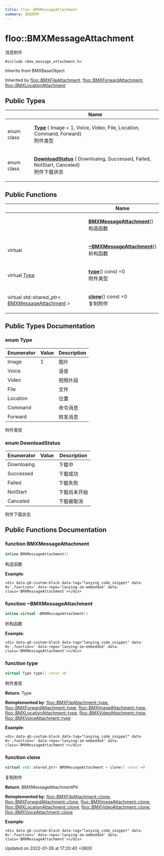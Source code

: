 ```yaml
---
title: floo::BMXMessageAttachment
summary: 消息附件
---
```


# floo::BMXMessageAttachment

消息附件

`#include <bmx_message_attachment.h>`

Inherits from BMXBaseObject

Inherited by [floo::BMXFileAttachment](classfloo\_1\_1\_b\_m\_x\_file\_attachment.md), [floo::BMXForwardAttachment](classfloo\_1\_1\_b\_m\_x\_forward\_attachment.md), [floo::BMXLocationAttachment](classfloo\_1\_1\_b\_m\_x\_location\_attachment.md)

## Public Types

|            | Name                                                                                                                                                                              |
| ---------- | --------------------------------------------------------------------------------------------------------------------------------------------------------------------------------- |
| enum class | <p><a href="classfloo_1_1_b_m_x_message_attachment.md#enum-type"><strong>Type</strong></a> { Image = 1, Voice, Video, File, Location, Command, Forward}<br>附件类型</p>               |
| enum class | <p><a href="classfloo_1_1_b_m_x_message_attachment.md#enum-downloadstatus"><strong>DownloadStatus</strong></a> { Downloaing, Successed, Failed, NotStart, Canceled}<br>附件下载状态</p> |

## Public Functions

|                                                                                                      | Name                                                                                                                                           |
| ---------------------------------------------------------------------------------------------------- | ---------------------------------------------------------------------------------------------------------------------------------------------- |
|                                                                                                      | <p><a href="classfloo_1_1_b_m_x_message_attachment.md#function-bmxmessageattachment"><strong>BMXMessageAttachment</strong></a>()<br>构造函数</p>   |
| virtual                                                                                              | <p><a href="classfloo_1_1_b_m_x_message_attachment.md#function-~bmxmessageattachment"><strong>~BMXMessageAttachment</strong></a>()<br>析构函数</p> |
| virtual [Type](classfloo\_1\_1\_b\_m\_x\_message\_attachment.md#enum-type)                           | <p><a href="classfloo_1_1_b_m_x_message_attachment.md#function-type"><strong>type</strong></a>() const =0<br>附件类型</p>                          |
| virtual std::shared\_ptr< [BMXMessageAttachment](classfloo\_1\_1\_b\_m\_x\_message\_attachment.md) > | <p><a href="classfloo_1_1_b_m_x_message_attachment.md#function-clone"><strong>clone</strong></a>() const =0<br>复制附件</p>                        |

## Public Types Documentation

### enum Type

| Enumerator | Value | Description |
| ---------- | ----- | ----------- |
| Image      | 1     | 图片          |
| Voice      |       | 语音          |
| Video      |       | 视频片段        |
| File       |       | 文件          |
| Location   |       | 位置          |
| Command    |       | 命令消息        |
| Forward    |       | 转发消息        |

附件类型

### enum DownloadStatus

| Enumerator | Value | Description |
| ---------- | ----- | ----------- |
| Downloaing |       | 下载中         |
| Successed  |       | 下载成功        |
| Failed     |       | 下载失败        |
| NotStart   |       | 下载尚未开始      |
| Canceled   |       | 下载被取消       |

附件下载状态

## Public Functions Documentation

### function BMXMessageAttachment

```cpp
inline BMXMessageAttachment()
```

构造函数

**Example**:

```
<div data-gb-custom-block data-tag="lanying_code_snippet" data-0=',function=' data-repo='lanying-im-embedded' data-class='BMXMessageAttachment'></div>
```

### function \~BMXMessageAttachment

```cpp
inline virtual ~BMXMessageAttachment()
```

析构函数

**Example**:

```
<div data-gb-custom-block data-tag="lanying_code_snippet" data-0=',function=' data-repo='lanying-im-embedded' data-class='BMXMessageAttachment'></div>
```

### function type

```cpp
virtual Type type() const =0
```

附件类型

**Return**: Type

**Reimplemented by**: [floo::BMXFileAttachment::type](classfloo\_1\_1\_b\_m\_x\_file\_attachment.md#function-type), [floo::BMXForwardAttachment::type](classfloo\_1\_1\_b\_m\_x\_forward\_attachment.md#function-type), [floo::BMXImageAttachment::type](classfloo\_1\_1\_b\_m\_x\_image\_attachment.md#function-type), [floo::BMXLocationAttachment::type](classfloo\_1\_1\_b\_m\_x\_location\_attachment.md#function-type), [floo::BMXVideoAttachment::type](classfloo\_1\_1\_b\_m\_x\_video\_attachment.md#function-type), [floo::BMXVoiceAttachment::type](classfloo\_1\_1\_b\_m\_x\_voice\_attachment.md#function-type)

**Example**:

```
<div data-gb-custom-block data-tag="lanying_code_snippet" data-0=',function=' data-repo='lanying-im-embedded' data-class='BMXMessageAttachment'></div>
```

### function clone

```cpp
virtual std::shared_ptr< BMXMessageAttachment > clone() const =0
```

复制附件

**Return**: BMXMessageAttachmentPtr

**Reimplemented by**: [floo::BMXFileAttachment::clone](classfloo\_1\_1\_b\_m\_x\_file\_attachment.md#function-clone), [floo::BMXForwardAttachment::clone](classfloo\_1\_1\_b\_m\_x\_forward\_attachment.md#function-clone), [floo::BMXImageAttachment::clone](classfloo\_1\_1\_b\_m\_x\_image\_attachment.md#function-clone), [floo::BMXLocationAttachment::clone](classfloo\_1\_1\_b\_m\_x\_location\_attachment.md#function-clone), [floo::BMXVideoAttachment::clone](classfloo\_1\_1\_b\_m\_x\_video\_attachment.md#function-clone), [floo::BMXVoiceAttachment::clone](classfloo\_1\_1\_b\_m\_x\_voice\_attachment.md#function-clone)

**Example**:

```
<div data-gb-custom-block data-tag="lanying_code_snippet" data-0=',function=' data-repo='lanying-im-embedded' data-class='BMXMessageAttachment'></div>
```



Updated on 2022-01-26 at 17:20:40 +0800
